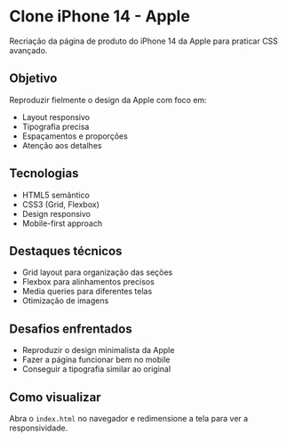# Clone iPhone 14 - Apple

Recriação da página de produto do iPhone 14 da Apple para praticar CSS avançado.

## Objetivo

Reproduzir fielmente o design da Apple com foco em:
- Layout responsivo
- Tipografia precisa
- Espaçamentos e proporções
- Atenção aos detalhes

## Tecnologias

- HTML5 semântico
- CSS3 (Grid, Flexbox)
- Design responsivo
- Mobile-first approach

## Destaques técnicos

- Grid layout para organização das seções
- Flexbox para alinhamentos precisos
- Media queries para diferentes telas
- Otimização de imagens

## Desafios enfrentados

- Reproduzir o design minimalista da Apple
- Fazer a página funcionar bem no mobile
- Conseguir a tipografia similar ao original

## Como visualizar

Abra o `index.html` no navegador e redimensione a tela para ver a responsividade.
